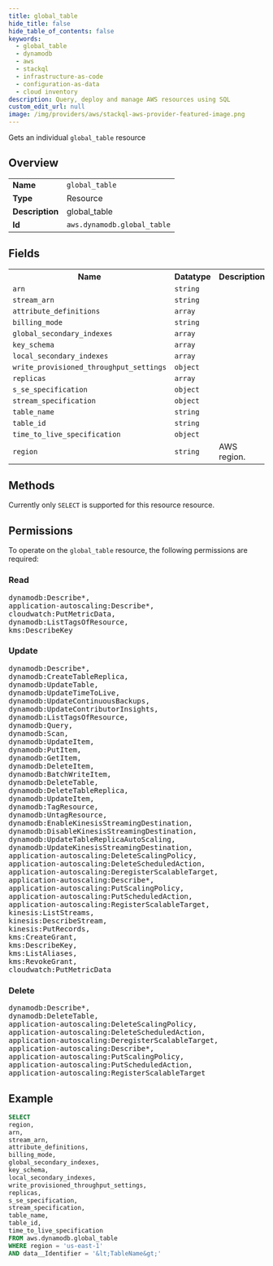 ```yaml
---
title: global_table
hide_title: false
hide_table_of_contents: false
keywords:
  - global_table
  - dynamodb
  - aws
  - stackql
  - infrastructure-as-code
  - configuration-as-data
  - cloud inventory
description: Query, deploy and manage AWS resources using SQL
custom_edit_url: null
image: /img/providers/aws/stackql-aws-provider-featured-image.png
---
```

Gets an individual <code>global_table</code> resource

## Overview
<table><tbody>
<tr><td><b>Name</b></td><td><code>global_table</code></td></tr>
<tr><td><b>Type</b></td><td>Resource</td></tr>
<tr><td><b>Description</b></td><td>global_table</td></tr>
<tr><td><b>Id</b></td><td><code>aws.dynamodb.global_table</code></td></tr>
</tbody></table>

## Fields
<table><tbody>
<tr><th>Name</th><th>Datatype</th><th>Description</th></tr>
<tr><td><code>arn</code></td><td><code>string</code></td><td></td></tr>
<tr><td><code>stream_arn</code></td><td><code>string</code></td><td></td></tr>
<tr><td><code>attribute_definitions</code></td><td><code>array</code></td><td></td></tr>
<tr><td><code>billing_mode</code></td><td><code>string</code></td><td></td></tr>
<tr><td><code>global_secondary_indexes</code></td><td><code>array</code></td><td></td></tr>
<tr><td><code>key_schema</code></td><td><code>array</code></td><td></td></tr>
<tr><td><code>local_secondary_indexes</code></td><td><code>array</code></td><td></td></tr>
<tr><td><code>write_provisioned_throughput_settings</code></td><td><code>object</code></td><td></td></tr>
<tr><td><code>replicas</code></td><td><code>array</code></td><td></td></tr>
<tr><td><code>s_se_specification</code></td><td><code>object</code></td><td></td></tr>
<tr><td><code>stream_specification</code></td><td><code>object</code></td><td></td></tr>
<tr><td><code>table_name</code></td><td><code>string</code></td><td></td></tr>
<tr><td><code>table_id</code></td><td><code>string</code></td><td></td></tr>
<tr><td><code>time_to_live_specification</code></td><td><code>object</code></td><td></td></tr>
<tr><td><code>region</code></td><td><code>string</code></td><td>AWS region.</td></tr>

</tbody></table>

## Methods
Currently only <code>SELECT</code> is supported for this resource resource.

## Permissions

To operate on the <code>global_table</code> resource, the following permissions are required:

### Read
<pre>
dynamodb:Describe*,
application-autoscaling:Describe*,
cloudwatch:PutMetricData,
dynamodb:ListTagsOfResource,
kms:DescribeKey</pre>

### Update
<pre>
dynamodb:Describe*,
dynamodb:CreateTableReplica,
dynamodb:UpdateTable,
dynamodb:UpdateTimeToLive,
dynamodb:UpdateContinuousBackups,
dynamodb:UpdateContributorInsights,
dynamodb:ListTagsOfResource,
dynamodb:Query,
dynamodb:Scan,
dynamodb:UpdateItem,
dynamodb:PutItem,
dynamodb:GetItem,
dynamodb:DeleteItem,
dynamodb:BatchWriteItem,
dynamodb:DeleteTable,
dynamodb:DeleteTableReplica,
dynamodb:UpdateItem,
dynamodb:TagResource,
dynamodb:UntagResource,
dynamodb:EnableKinesisStreamingDestination,
dynamodb:DisableKinesisStreamingDestination,
dynamodb:UpdateTableReplicaAutoScaling,
dynamodb:UpdateKinesisStreamingDestination,
application-autoscaling:DeleteScalingPolicy,
application-autoscaling:DeleteScheduledAction,
application-autoscaling:DeregisterScalableTarget,
application-autoscaling:Describe*,
application-autoscaling:PutScalingPolicy,
application-autoscaling:PutScheduledAction,
application-autoscaling:RegisterScalableTarget,
kinesis:ListStreams,
kinesis:DescribeStream,
kinesis:PutRecords,
kms:CreateGrant,
kms:DescribeKey,
kms:ListAliases,
kms:RevokeGrant,
cloudwatch:PutMetricData</pre>

### Delete
<pre>
dynamodb:Describe*,
dynamodb:DeleteTable,
application-autoscaling:DeleteScalingPolicy,
application-autoscaling:DeleteScheduledAction,
application-autoscaling:DeregisterScalableTarget,
application-autoscaling:Describe*,
application-autoscaling:PutScalingPolicy,
application-autoscaling:PutScheduledAction,
application-autoscaling:RegisterScalableTarget</pre>


## Example
```sql
SELECT
region,
arn,
stream_arn,
attribute_definitions,
billing_mode,
global_secondary_indexes,
key_schema,
local_secondary_indexes,
write_provisioned_throughput_settings,
replicas,
s_se_specification,
stream_specification,
table_name,
table_id,
time_to_live_specification
FROM aws.dynamodb.global_table
WHERE region = 'us-east-1'
AND data__Identifier = '&lt;TableName&gt;'
```
